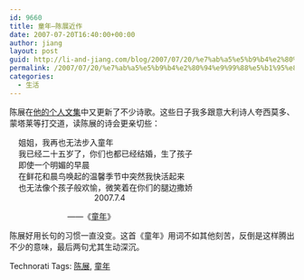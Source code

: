 ```yaml
---
id: 9660
title: 童年—陈展近作
date: 2007-07-20T16:40:00+00:00
author: jiang
layout: post
guid: http://li-and-jiang.com/blog/2007/07/20/%e7%ab%a5%e5%b9%b4%e2%80%94%e9%99%88%e5%b1%95%e8%bf%91%e4%bd%9c/
permalink: /2007/07/20/%e7%ab%a5%e5%b9%b4%e2%80%94%e9%99%88%e5%b1%95%e8%bf%91%e4%bd%9c/
categories:
  - 生活
---
```

陈展在<a href="http://www.hemudu.net.cn/author2.asp?user_id=4281&page=1" target="_blank">他的个人文集</a>中又更新了不少诗歌。这些日子我多跟意大利诗人夸西莫多、蒙塔莱等打交道，读陈展的诗会更亲切些： 

    姐姐，我再也无法步入童年  
    我已经二十五岁了，你们也都已经结婚，生了孩子  
    即使一个明媚的早晨  
    在鲜花和晨鸟唤起的温馨季节中突然我快活起来  
    也无法像个孩子般欢愉，微笑着在你们的腿边撒娇  
                                      2007.7.4 

                          ——《<a href="http://www.hemudu.net.cn/showwz.asp?id=21570" target="_blank">童年</a>》 

陈展好用长句的习惯一直没变。这首《童年》用词不如其他刻苦，反倒是这样腾出不少的意味，最后两句尤其生动深沉。 

<div style="padding-right:0px;display:inline;padding-left:0px;padding-bottom:0px;margin:0px;padding-top:0px">
  Technorati Tags: <a href="http://technorati.com/tags/%e9%99%88%e5%b1%95" rel="tag">陈展</a>, <a href="http://technorati.com/tags/%e7%ab%a5%e5%b9%b4" rel="tag">童年</a>
</div>